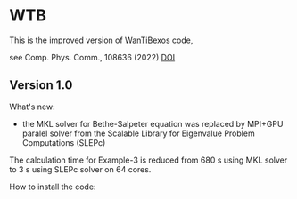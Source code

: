 # WTB

This is the improved version of [WanTiBexos](https://github.com/ac-dias/wantibexos) code,

see Comp. Phys. Comm., 108636 (2022) [DOI](https://doi.org/10.1016/j.cpc.2022.108636)

## Version 1.0
What's new:

- the MKL solver for Bethe-Salpeter equation was replaced by MPI+GPU paralel solver from the Scalable Library for Eigenvalue Problem Computations (SLEPc)

The calculation time for Example-3 is reduced from 680 s using MKL solver to 3 s using SLEPc solver on 64 cores.

How to install the code:

  
